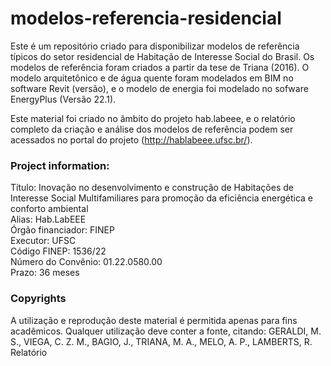 # modelos-referencia-residencial
Este é um repositório criado para disponibilizar modelos de referência típicos do setor residencial de Habitação de Interesse Social do Brasil. Os modelos de referência foram criados a partir da tese de Triana (2016). O modelo arquitetônico e de água quente foram modelados em BIM no software Revit (versão), e o modelo de energia foi modelado no sofware EnergyPlus (Versão 22.1).

Este material foi criado no âmbito do projeto hab.labeee, e o relatório completo da criação e análise dos modelos de referência podem ser acessados no portal do projeto (http://hablabeee.ufsc.br/).

### Project information:
Título:	Inovação no desenvolvimento e construção de Habitações de Interesse Social Multifamiliares para promoção da eficiência energética e conforto ambiental <br>
Alias:	Hab.LabEEE <br>
Órgão financiador:	FINEP <br>
Executor:	UFSC <br>
Código FINEP:	1536/22 <br>
Número do Convênio:	01.22.0580.00 <br>
Prazo:	36 meses

### Copyrights
A utilização e reprodução deste material é permitida apenas para fins acadêmicos. Qualquer utilização deve conter a fonte, citando:
GERALDI, M. S., VIEGA, C. Z. M., BAGIO, J., TRIANA, M. A., MELO, A. P., LAMBERTS, R. Relatório 
